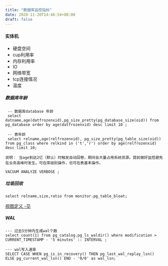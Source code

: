 ```yaml
---
title: "数据库监控指标"
date: 2020-11-20T14:46:54+08:00
draft: false
---
```


#### 实体机

- 硬盘空间
- cup利用率
- 内存利用率
- IO
- 网络带宽
- tcp连接情况
- 温度

##### 数据库年龄

```
 -- 数据库database 年龄
 select datname,age(datfrozenxid),pg_size_pretty(pg_database_size(oid)) from pg_database order by age(datfrozenxid) desc limit 10 ;
 
 -- 表年龄
 select relname,age(relfrozenxid), pg_size_pretty(pg_table_size(oid)) from pg_class where relkind in ('t','r') order by age(relfrozenxid) desc limit 10;

说明： 当age到达2亿（默认）时触发自动回卷，期间会大量占用系统资源。提前做好监控避免在业务高峰时发生。可在库级别操作，也可在表基本操作。

VACUUM ANALYZE VERBOSE ;
```

##### 垃圾回收

```
select relname,size,ratio from monitor.pg_table_bloat;
```
[视图定义 -见](./postgres/pgstattuple/)

##### WAL

```
--- 过去5分钟内生成wal个数
select count(1) from pg_catalog.pg_ls_waldir() where modification > CURRENT_TIMESTAMP - '5 minutes' :: INTERVAL ;

--- wal写入速率
SELECT CASE WHEN pg_is_in_recovery() THEN pg_last_wal_replay_lsn() ELSE pg_current_wal_lsn() END - '0/0' as wal_lsn;
```

